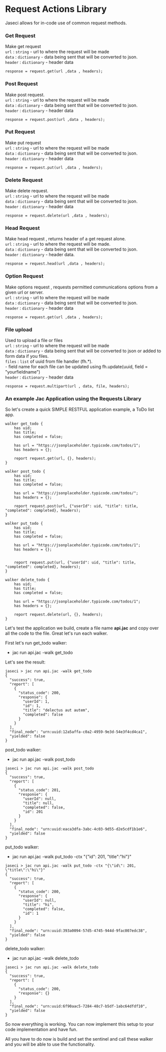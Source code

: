 # Request Actions Library

Jaseci allows for in-code use of common  request methods.

### Get Request

Make get request \
`url` : `string`  - url to where the request will be made \
`data` : `dictionary` - data being sent that will be converted to json. \
`header` : `dictionary` -  header data

```jac
response = request.get(url ,data , headers);
```

### Post Request

Make post request. \
`url` : `string` - url to where the request will be made \
`data` : `dictionary` - data being sent that will be converted to json. \
`header` : `dictionary` -  header data

```jac
response = request.post(url ,data , headers);
```
### Put Request

Make put request \
`url` : `string`  - url to where the request will be made \
`data` : `dictionary` - data being sent that will be converted to json. \
`header` : `dictionary` -  header data

```jac
response = request.put(url ,data , headers);
```

### Delete Request

Make delete request. \
`url` : `string`  - url to where the request will be made \
`data` : `dictionary` - data being sent that will be converted to json. \
`header` : `dictionary` -  header data

```jac
response = request.delete(url ,data , headers);
```

### Head Request

Make head request , returns header of  a get request alone. \
`url` : `string`  - url to where the request will be made. \
`data` : `dictionary` - data being sent that will be converted to json. \
`header` : `dictionary` -  header data.

```jac
response = request.head(url ,data , headers);
```

### Option Request

Make options request , requests permitted communications options from a given url or server. \
`url` : `string`  - url to where the request will be made \
`data` : `dictionary` - data being sent that will be converted to json. \
`header` : `dictionary` -  header data

```jac
response = request.get(url ,data , headers);
```

### File upload

Used to upload a file or files \
`url` : `string`  - url to where the request will be made \
`data` : `dictionary` - data being sent that will be converted to json or added to form data if you files. \
`files` : `list` of uuid from file handler (fh.*). \
\- field name for each file can be updated using fh.update(uuid, field = "yourfieldname") \
`header` : `dictionary` -  header data

```jac
response = request.multipart(url , data, file, headers);
```

### An example Jac Application using the Requests Library

So let's create a quick SIMPLE RESTFUL application example, a ToDo list app.
```
walker get_todo {
    has uid;
    has title;
    has completed = false;

    has url = "https://jsonplaceholder.typicode.com/todos/1";
    has headers = {};

    report request.get(url, {}, headers);
}

walker post_todo {
    has uid;
    has title;
    has completed = false;

    has url = "https://jsonplaceholder.typicode.com/todos/";
    has headers = {};

    report request.post(url, {"userId": uid, "title": title, "completed": completed}, headers);
}

walker put_todo {
    has uid;
    has title;
    has completed = false;

    has url = "https://jsonplaceholder.typicode.com/todos/1";
    has headers = {};


    report request.put(url, {"userId": uid, "title": title, "completed": completed}, headers);
}

walker delete_todo {
    has uid;
    has title;
    has completed = false;

    has url = "https://jsonplaceholder.typicode.com/todos/1";
    has headers = {};

    report request.delete(url, {}, headers);
}
```

Let's test the application we build, create a file name **api.jac** and copy over all the code to the file. Great let's run each walker.

First let's run get_todo walker:
* jac run api.jac -walk get_todo

Let's see the result:
```
jaseci > jac run api.jac -walk get_todo
{
  "success": true,
  "report": [
    {
      "status_code": 200,
      "response": {
        "userId": 1,
        "id": 1,
        "title": "delectus aut autem",
        "completed": false
      }
    }
  ],
  "final_node": "urn:uuid:12a5affa-c0a2-4959-9e3d-54e3f4cd4ca1",
  "yielded": false
}
```

post_todo walker:
* jac run api.jac -walk post_todo
```
jaseci > jac run api.jac -walk post_todo
{
  "success": true,
  "report": [
    {
      "status_code": 201,
      "response": {
        "userId": null,
        "title": null,
        "completed": false,
        "id": 201
      }
    }
  ],
  "final_node": "urn:uuid:eaca3dfa-3abc-4c03-9d55-d2e5cdf1b1e6",
  "yielded": false
}
```

put_todo walker:
* jac run api.jac -walk put_todo -ctx "{\"id\": 201, \"title\":\"hi\"}"

```
jaseci > jac run api.jac -walk put_todo -ctx "{\"id\": 201, \"title\":\"hi\"}"
{
  "success": true,
  "report": [
    {
      "status_code": 200,
      "response": {
        "userId": null,
        "title": "hi",
        "completed": false,
        "id": 1
      }
    }
  ],
  "final_node": "urn:uuid:393a0094-57d5-4745-944d-9fac007edc38",
  "yielded": false
}
```

delete_todo walker:
* jac run api.jac -walk delete_todo

```
jaseci > jac run api.jac -walk delete_todo
{
  "success": true,
  "report": [
    {
      "status_code": 200,
      "response": {}
    }
  ],
  "final_node": "urn:uuid:6f90aac5-7284-48c7-b5df-1abc64dfdf10",
  "yielded": false
}
```

So now everything is working. You can now implement this setup to your code implementation and have fun.

All you have to do now is build and set the sentinel and call these walker and you will be able to use the functionality.

